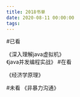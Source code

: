 ```yaml
---
title: 2018书单
date: 2020-08-11 00:00:00
tags:
---
```

#已看

《深入理解java虚拟机》  
《java并发编程实战》
#在看

《经济学原理》

#未看
《非暴力沟通》
